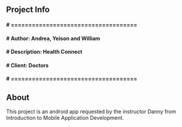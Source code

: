 ## Project Info
#### # ====================================
#### # Author:		Andrea, Yeison and William
#### # Description:	Health Connect
#### # Client:		Doctors
#### # ====================================

## About
This project is an android app requested by the instructor Danny from Introduction to Mobile Application Development.
